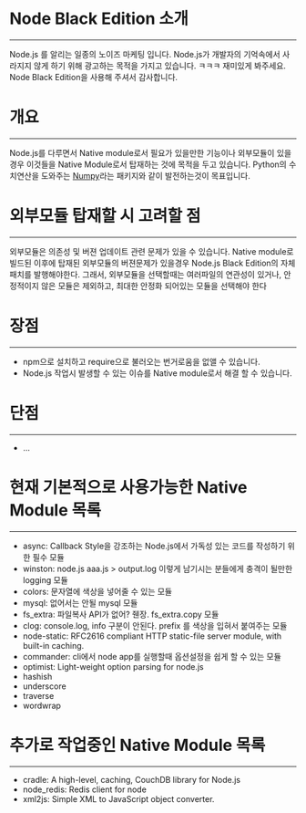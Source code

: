 # Node Black Edition 소개
---------------------------

  Node.js 를 알리는 일종의 노이즈 마케팅 입니다. Node.js가 개발자의 기억속에서 사라지지 않게 하기 위해 광고하는 목적을 가지고 있습니다. ㅋㅋㅋ 재미있게 봐주세요. Node Black Edition을 사용해 주셔서 감사합니다.


# 개요
-------

  Node.js를 다루면서 Native module로서 필요가 있을만한 기능이나 외부모듈이 있을경우 이것들을 Native Module로서 탑재하는 것에 목적을 두고 있습니다. Python의 수치연산을 도와주는 [Numpy](http://www.scipy.org/Numpy_Example_List)라는 패키지와 같이 발전하는것이 목표입니다.


# 외부모듈 탑재할 시 고려할 점
-------------------------------

  외부모듈은 의존성 및 버젼 업데이트 관련 문제가 있을 수 있습니다. Native module로 빌드된 이후에 탑재된 외부모듈의 버젼문제가 있을경우 Node.js Black Edition의 자체 패치를 발행해야한다. 그래서, 외부모듈을 선택할때는 여러파일의 연관성이 있거나, 안정적이지 않은 모듈은 제외하고, 최대한 안정화 되어있는 모듈을 선택해야 한다


# 장점
-------

- npm으로 설치하고 require으로 불러오는 번거로움을 없앨 수 있습니다.
- Node.js 작업시 발생할 수 있는 이슈를 Native module로서 해결 할 수 있습니다.


# 단점
-------

- ...


# 현재 기본적으로 사용가능한 Native Module 목록
-----------------------------------------------

- async: Callback Style을 강조하는 Node.js에서 가독성 있는 코드를 작성하기 위한 필수 모듈
- winston: node.js aaa.js > output.log 이렇게 남기시는 분들에게 충격이 될만한 logging 모듈
- colors: 문자열에 색상을 넣어줄 수 있는 모듈
- mysql: 없어서는 안될 mysql 모듈
- fs_extra: 파일복사 API가 없어? 줸장. fs_extra.copy 모듈
- clog: console.log, info 구분이 안된다. prefix 를 색상을 입혀서 붙여주는 모듈
- node-static: RFC2616 compliant HTTP static-file server module, with built-in caching.
- commander: cli에서 node app를 실행할때 옵션설정을 쉽게 할 수 있는 모듈
- optimist: Light-weight option parsing for node.js
- hashish
- underscore
- traverse
- wordwrap


# 추가로 작업중인 Native Module 목록
-----------------------------------------------

- cradle: A high-level, caching, CouchDB library for Node.js
- node_redis: Redis client for node
- xml2js: Simple XML to JavaScript object converter.
